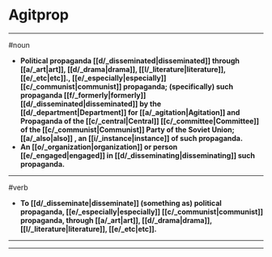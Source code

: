 # Agitprop
---
#noun
- **Political propaganda [[d/_disseminated|disseminated]] through [[a/_art|art]], [[d/_drama|drama]], [[l/_literature|literature]], [[e/_etc|etc]]., [[e/_especially|especially]] [[c/_communist|communist]] propaganda; (specifically) such propaganda [[f/_formerly|formerly]] [[d/_disseminated|disseminated]] by the [[d/_department|Department]] for [[a/_agitation|Agitation]] and Propaganda of the [[c/_central|Central]] [[c/_committee|Committee]] of the [[c/_communist|Communist]] Party of the Soviet Union; [[a/_also|also]] , an [[i/_instance|instance]] of such propaganda.**
- **An [[o/_organization|organization]] or person [[e/_engaged|engaged]] in [[d/_disseminating|disseminating]] such propaganda.**
---
#verb
- **To [[d/_disseminate|disseminate]] (something as) political propaganda, [[e/_especially|especially]] [[c/_communist|communist]] propaganda, through [[a/_art|art]], [[d/_drama|drama]], [[l/_literature|literature]], [[e/_etc|etc]].**
---
---
